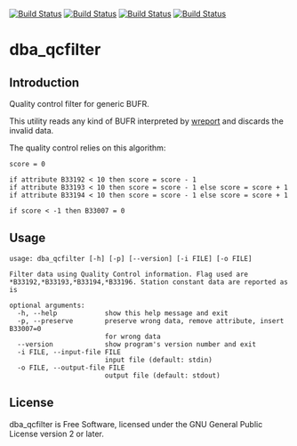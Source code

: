 [![Build Status](https://simc.arpae.it/moncic-ci/dba_qcfilter/centos7.png)](https://simc.arpae.it/moncic-ci/dba_qcfilter/)
[![Build Status](https://simc.arpae.it/moncic-ci/dba_qcfilter/centos8.png)](https://simc.arpae.it/moncic-ci/dba_qcfilter/)
[![Build Status](https://simc.arpae.it/moncic-ci/dba_qcfilter/fedora36.png)](https://simc.arpae.it/moncic-ci/dba_qcfilter/)
[![Build Status](https://copr.fedorainfracloud.org/coprs/simc/stable/package/dba_qcfilter/status_image/last_build.png)](https://copr.fedorainfracloud.org/coprs/simc/stable/package/dba_qcfilter/)

# dba_qcfilter



## Introduction

Quality control filter for generic BUFR.

This utility reads any kind of BUFR interpreted by [wreport][1] and discards
the invalid data.

The quality control relies on this algorithm:

```
score = 0

if attribute B33192 < 10 then score = score - 1
if attribute B33193 < 10 then score = score - 1 else score = score + 1
if attribute B33194 < 10 then score = score - 1 else score = score + 1

if score < -1 then B33007 = 0
```

## Usage

```
usage: dba_qcfilter [-h] [-p] [--version] [-i FILE] [-o FILE]

Filter data using Quality Control information. Flag used are
*B33192,*B33193,*B33194,*B33196. Station constant data are reported as is

optional arguments:
  -h, --help            show this help message and exit
  -p, --preserve        preserve wrong data, remove attribute, insert B33007=0
                        for wrong data
  --version             show program's version number and exit
  -i FILE, --input-file FILE
                        input file (default: stdin)
  -o FILE, --output-file FILE
                        output file (default: stdout)
```

## License

dba_qcfilter is Free Software, licensed under the GNU General Public License
version 2 or later.


[1]: https://github.com/arpa-simc/wreport
[2]: https://github.com/arpa-simc/dballe
